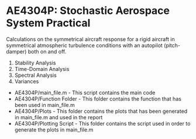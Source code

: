 # AE4304P: Stochastic Aerospace System Practical


Calculations on the symmetrical aircraft response for a rigid aircraft in symmetrical atmospheric turbulence conditions with an autopilot (pitch-damper) both on and off.

1. Stability Analysis
2. Time-Domain Analysis
3. Spectral Analysis
4. Variances

* AE4304P/main_file.m          - This script contains the main code
* AE4304P/Function Folder      - This folder contains the function that has been used in main_file.m
* AE4304P/Plots                - This folder contains the plots that has been generated in main_file.m and used in the report
* AE4304P/Plotting Script      - This folder contains the script used in order to generate the plots in main_file.m
